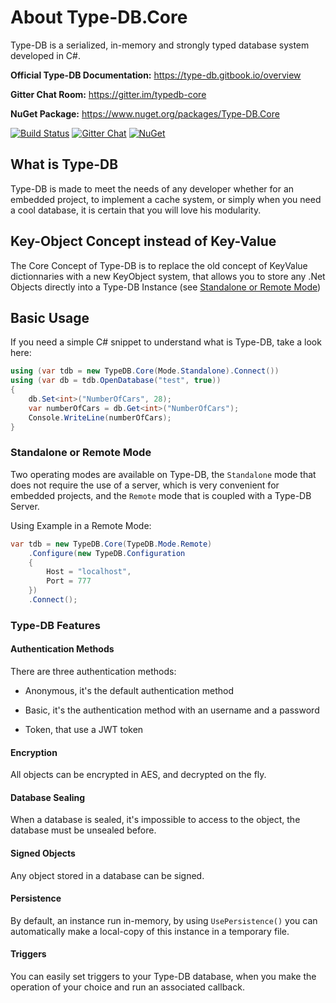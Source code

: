 # About Type-DB.Core

Type-DB is a serialized, in-memory and strongly typed database system developed in C#.

**Official Type-DB Documentation:** <https://type-db.gitbook.io/overview>

**Gitter Chat Room:** <https://gitter.im/typedb-core>

**NuGet Package:** <https://www.nuget.org/packages/Type-DB.Core>

[![Build Status](https://travis-ci.org/Type-DB/Core.svg?branch=development)](https://travis-ci.org/Type-DB/Core)
[![Gitter Chat](https://badges.gitter.im/typedb-core.png)](https://gitter.im/typedb-core)
[![NuGet](https://img.shields.io/badge/NuGet-0.0.0.437-blue.svg)](https://www.nuget.org/packages/Type-DB.Core)

## What is Type-DB

Type-DB is made to meet the needs of any developer whether for an embedded project, to implement a cache system, or simply when you need a cool database, it is certain that you will love his modularity.

## Key-Object Concept instead of Key-Value

The Core Concept of Type-DB is to replace the old concept of KeyValue dictionnaries with a new KeyObject system, that allows you to store any .Net Objects directly into a Type-DB Instance (see [Standalone or Remote Mode](#standalone-or-remote-mode))

## Basic Usage

If you need a simple C# snippet to understand what is Type-DB, take a look here:

```csharp
using (var tdb = new TypeDB.Core(Mode.Standalone).Connect())
using (var db = tdb.OpenDatabase("test", true))
{
    db.Set<int>("NumberOfCars", 28);
    var numberOfCars = db.Get<int>("NumberOfCars");
    Console.WriteLine(numberOfCars);
}
```

### Standalone or Remote Mode

Two operating modes are available on Type-DB, the `Standalone` mode that does not require the use of a server, which is very convenient for embedded projects, and the `Remote` mode that is coupled with a Type-DB Server.

Using Example in a Remote Mode:

```csharp
var tdb = new TypeDB.Core(TypeDB.Mode.Remote)
    .Configure(new TypeDB.Configuration
    {
        Host = "localhost",
        Port = 777
    })
    .Connect();
```

### Type-DB Features

#### Authentication Methods

There are three authentication methods:

- Anonymous, it's the default authentication method

- Basic, it's the authentication method with an username and a password

- Token, that use a JWT token

#### Encryption

All objects can be encrypted in AES, and decrypted on the fly.

#### Database Sealing

When a database is sealed, it's impossible to access to the object, the database must be unsealed before.

#### Signed Objects

Any object stored in a database can be signed.

#### Persistence

By default, an instance run in-memory, by using `UsePersistence()` you can automatically make a local-copy of this instance in a temporary file.

#### Triggers

You can easily set triggers to your Type-DB database, when you make the operation of your choice and run an associated callback.
